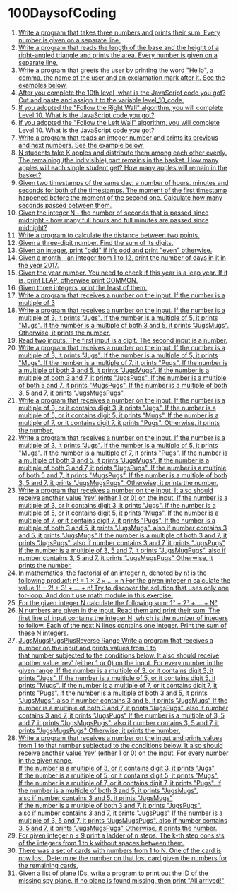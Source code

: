 # 100DaysofCoding

1) [Write a program that takes three numbers and prints their sum. Every number is given on a separate line.
](https://github.com/ashwinvishal26/100DaysofCoding/blob/master/1%201%20Input%20print%20Sum%20of%20three%20numbers.md)
2) [Write a program that reads the length of the base and the height of a right-angled triangle and prints the area. Every number is given on a separate line.](https://github.com/ashwinvishal26/100DaysofCoding/blob/master/1%202%20Input%20print%20Area%20of%20right%20triangle.md)
3) [Write a program that greets the user by printing the word "Hello", a comma, the name of the user and an exclamation mark after it. See the examples below.
](https://github.com/ashwinvishal26/100DaysofCoding/blob/master/1%203%20Input%20print%20Hello%20Harry.md)
4) [After you complete the 10th level, what is the JavaScript code you got? 
Cut and paste and assign it to the variable level_10_code.](https://github.com/ashwinvishal26/100DaysofCoding/blob/master/0%201%20Level10.md)
5) [If you adopted the "Follow the Right Wall" algorithm, you will complete Level 10. 
What is the JavaScript code you got? ](https://github.com/ashwinvishal26/100DaysofCoding/blob/master/0%202%20HugRight.md)
6) [If you adopted the "Follow the Left Wall" algorithm, you will complete Level 10. 
What is the JavaScript code you got? ](https://github.com/ashwinvishal26/100DaysofCoding/blob/master/0%203%20HugLeft.md)
7) [Write a program that reads an integer number and prints its previous and next numbers. See the example below.
](https://github.com/ashwinvishal26/100DaysofCoding/blob/master/1%204%20Input%20print%20Previous%20and%20next.md)
8) [N students take K apples and distribute them among each other evenly. The remaining (the indivisible) part remains in the basket. How many apples will each single student get? How many apples will remain in the basket?](https://github.com/ashwinvishal26/100DaysofCoding/blob/master/1%205%20Input%20print%20Apple%20sharing.md)
9) [Given two timestamps of the same day: a number of hours, minutes and seconds for both of the timestamps. The moment of the first timestamp happened before the moment of the second one. Calculate how many seconds passed between them.](https://github.com/ashwinvishal26/100DaysofCoding/blob/master/1%207%20Input%20print%20Two%20timestamps.md)
10) [Given the integer N - the number of seconds that is passed since midnight - how many full hours and full minutes are passed since midnight?](https://github.com/ashwinvishal26/100DaysofCoding/blob/master/1%206%20Input%20print%20Hours%20and%20minutes.md)
11) [Write a program to calculate the distance between two points.](https://github.com/ashwinvishal26/100DaysofCoding/blob/master/1%208%20Input%20print%20TwoPoints.md)
12) [Given a three-digit number. Find the sum of its digits.](https://github.com/ashwinvishal26/100DaysofCoding/blob/master/2%205%20Numbers%20Sum%20of%20digits.md)
13) [Given an integer, print "odd" if it's odd and print "even" otherwise.](https://github.com/ashwinvishal26/100DaysofCoding/blob/master/3%201%20If%20else%20Odd%20or%20even.md)
14) [Given a month - an integer from 1 to 12, print the number of days in it in the year 2017.](https://github.com/ashwinvishal26/100DaysofCoding/blob/master/3%209%20If%20else%20Days%20in%20month.md)
15) [Given the year number. You need to check if this year is a leap year. If it is, print LEAP, otherwise print COMMON.](https://github.com/ashwinvishal26/100DaysofCoding/blob/master/3%20J%20If%20else%20Leap%20year.md)
16) [Given three integers, print the least of them.
](https://github.com/ashwinvishal26/100DaysofCoding/blob/master/3%208%20If%20else%20Minimum%20of%20three%20numbers.md)
17) [Write a program that receives a number on the input.
If the number is a multiple of 3](https://github.com/ashwinvishal26/100DaysofCoding/blob/master/3%20P%20Jugs%20for%20Three.md)
18) [Write a program that receives a number on the input.
If the number is a multiple of 3, it prints "Jugs". 
If the number is a multiple of 5, it prints "Mugs".
If the number is a multiple of both 3 and 5, it prints "JugsMugs".
Otherwise, it prints the number.](https://github.com/ashwinvishal26/100DaysofCoding/blob/master/3%20Q%20Mugs%20for%20Five.md)
19) [Read two inputs. 
The first input is a digit. 
The second input is a number. ](https://github.com/ashwinvishal26/100DaysofCoding/blob/master/5%20D%20Membership%20Digit%20in%20Number.md)
20) [Write a program that receives a number on the input.
If the number is a multiple of 3, it prints "Jugs". 
If the number is a multiple of 5, it prints "Mugs".
If the number is a multiple of 7, it prints "Pugs".
If the number is a multiple of both 3 and 5, it prints "JugsMugs".
If the number is a multiple of both 3 and 7, it prints "JugsPugs".
If the number is a multiple of both 5 and 7, it prints "MugsPugs".
If the number is a multiple of both 3, 5 and 7, it prints "JugsMugsPugs".
](https://github.com/ashwinvishal26/100DaysofCoding/blob/master/3%20R%20JugsMugsPugs.md)
21) [Write a program that receives a number on the input.
  If the number is a multiple of 3, or it contains digit 3, it prints "Jugs". 
  If the number is a multiple of 5, or it contains digit 5, it prints "Mugs".
  If the number is a multiple of 7, or it contains digit 7, it prints "Pugs".
Otherwise, it prints the number.](https://github.com/ashwinvishal26/100DaysofCoding/blob/master/3%20U%20JugsMugsPugsPlus.md)
22) [Write a program that receives a number on the input.
If the number is a multiple of 3, it prints "Jugs". 
  If the number is a multiple of 5, it prints "Mugs".
   If the number is a multiple of 7, it prints "Pugs".
   If the number is a multiple of both 3 and 5, it prints "JugsMugs".
  If the number is a multiple of both 3 and 7, it prints "JugsPugs".
   If the number is a multiple of both 5 and 7, it prints "MugsPugs".
  If the number is a multiple of both 3, 5 and 7, it prints "JugsMugsPugs".
Otherwise, it prints the number.](https://github.com/ashwinvishal26/100DaysofCoding/blob/master/3%20S%20JugsMugsPugs%20Lite.md)
23) [Write a program that receives a number on the input.
It also should receive another value 'rev' (either 1 or 0) on the input. 
   If the number is a multiple of 3, or it contains digit 3, it prints "Jugs". 
   If the number is a multiple of 5, or it contains digit 5, it prints "Mugs".
   If the number is a multiple of 7, or it contains digit 7, it prints "Pugs".
   If the number is a multiple of both 3 and 5, it prints "JugsMugs".
         also if number contains 3 and 5, it prints "JugsMugs"
   If the number is a multiple of both 3 and 7, it prints "JugsPugs".
         also if number contains 3 and 7, it prints "JugsPugs"
   If the number is a multiple of 3, 5 and 7, it prints "JugsMugPugs".
        also if number contains 3, 5 and 7, it prints "JugsMugsPugs"
Otherwise, it prints the number.](https://github.com/ashwinvishal26/100DaysofCoding/blob/master/3%20V%20JugsMugsPugsPlus%20Reverse.md)
24) [In mathematics, the factorial of an integer n, denoted by n! is the following product:
n! = 1 × 2 × … × n
For the given integer n calculate the value 
1! + 2! + 3! + ... + n!
Try to discover the solution that uses only one for-loop. And don't use math module in this exercise.
](https://github.com/ashwinvishal26/100DaysofCoding/blob/master/4%208%20For%20Sum%20of%20factorials.md)
25) [For the given integer N calculate the following sum:
1³ + 2³ + ... + N³](https://github.com/ashwinvishal26/100DaysofCoding/blob/master/4%205%20For%20Sum%20of%20cubes.md)
26) [N numbers are given in the input. Read them and print their sum.
The first line of input contains the integer N, which is the number of integers to follow. Each of the next N lines contains one integer. Print the sum of these N integers.
](https://github.com/ashwinvishal26/100DaysofCoding/blob/master/4%204%20For%20Sum%20of%20N%20numbers.md)
27) [JugsMugsPugsPlusReverse Range
 Write a program that receives a number on the input and prints values from 1 to   
that number subjected to the conditions below. 
 It also should receive another value 'rev' (either 1 or 0) on the input. 
For every number in the given range, 
   If the number is a multiple of 3, or it contains digit 3, it prints "Jugs". 
  If the number is a multiple of 5, or it contains digit 5, it prints "Mugs".
   If the number is a multiple of 7, or it contains digit 7, it prints "Pugs".
   If the number is a multiple of both 3 and 5, it prints "JugsMugs".
        also if number contains 3 and 5, it prints "JugsMugs"
   If the number is a multiple of both 3 and 7, it prints "JugsPugs".
         also if number contains 3 and 7, it prints "JugsPugs"
   If the number is a multiple of 3, 5 and 7, it prints "JugsMugsPugs".
        also if number contains 3, 5 and 7, it prints "JugsMugsPugs"
Otherwise, it prints the number.
](https://github.com/ashwinvishal26/100DaysofCoding/blob/master/3%20W%20JugsMugsPugs%20Range.md)
28) [
Write a program that receives a number on the input and prints values from 1 to that number subjected to the conditions below. 
It also should receive another value 'rev' (either 1 or 0) on the input. 
For every number in the given range,   
 If the number is a multiple of 3, or it contains digit 3, it prints "Jugs".   
 If the number is a multiple of 5, or it contains digit 5, it prints "Mugs".  
 If the number is a multiple of 7, or it contains digit 7, it prints "Pugs".
 If the number is a multiple of both 3 and 5, it prints "JugsMugs".        
   also if number contains 3 and 5, it prints "JugsMugs"  
 If the number is a multiple of both 3 and 7, it prints "JugsPugs".        
   also if number contains 3 and 7, it prints "JugsPugs"
 If the number is a multiple of 3, 5 and 7, it prints "JugsMugsPugs".
       also if number contains 3, 5 and 7, it prints "JugsMugsPugs"
Otherwise, it prints the number.](https://github.com/ashwinvishal26/100DaysofCoding/blob/master/3%20X%20JugsMugsPugs%20Special.md)
29) [For given integer n ≤ 9 print a ladder of n steps. The k-th step consists of the integers from 1 to k without spaces between them.](https://github.com/ashwinvishal26/Coding-by-Animation-Artist/blob/master/4%20A%20For%20Ladder)
30) [There was a set of cards with numbers from 1 to N. One of the card is now lost. Determine the number on that lost card given the numbers for the remaining cards.
](https://github.com/ashwinvishal26/Coding-by-Animation-Artist/blob/master/4%209%20For%20Lost%20card)
31) [Given a list of plane IDs, write a program to print out the ID of the missing spy plane. If no plane is found missing, then print "All arrived!"](https://github.com/ashwinvishal26/Coding-by-Animation-Artist/blob/master/4%20X%20Spy%20Plane)
